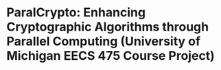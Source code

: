 # ParalCrypto: Enhancing Cryptographic Algorithms through Parallel Computing (University of Michigan EECS 475 Course Project)
